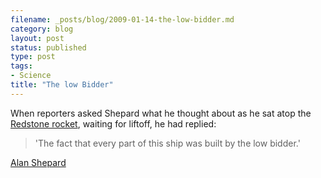 ```yaml
--- 
filename: _posts/blog/2009-01-14-the-low-bidder.md
category: blog
layout: post
status: published
type: post
tags: 
- Science
title: "The low Bidder"
---
```

When reporters asked Shepard what he thought about as he sat atop the [Redstone rocket](http://en.wikipedia.org/wiki/Mercury-Redstone_Launch_Vehicle), waiting for liftoff, he had replied:
> 'The fact that every part of this ship was built by the low bidder.'

[Alan Shepard](http://en.wikipedia.org/wiki/Alan_Shepard)
